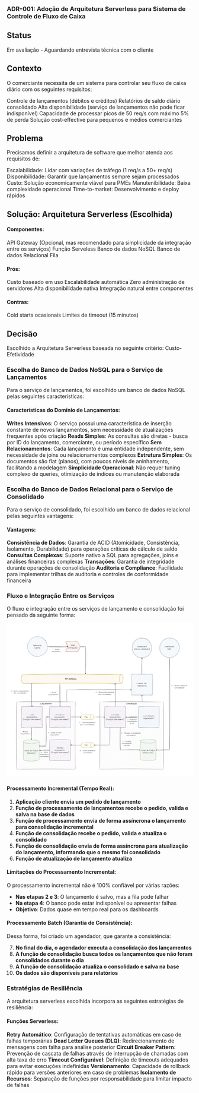 ### ADR-001: Adoção de Arquitetura Serverless para Sistema de Controle de Fluxo de Caixa

## Status

Em avaliação - Aguardando entrevista técnica com o cliente

## Contexto

O comerciante necessita de um sistema para controlar seu fluxo de caixa diário com os seguintes requisitos:

Controle de lançamentos (débitos e créditos)
Relatórios de saldo diário consolidado
Alta disponibilidade (serviço de lançamentos não pode ficar indisponível)
Capacidade de processar picos de 50 req/s com máximo 5% de perda
Solução cost-effective para pequenos e médios comerciantes

## Problema

Precisamos definir a arquitetura de software que melhor atenda aos requisitos de:

Escalabilidade: Lidar com variações de tráfego (1 req/s a 50+ req/s)
Disponibilidade: Garantir que lançamentos sempre sejam processados
Custo: Solução economicamente viável para PMEs
Manutenibilidade: Baixa complexidade operacional
Time-to-market: Desenvolvimento e deploy rápidos

## Solução: Arquitetura Serverless (Escolhida)

#### Componentes:

API Gateway (Opcional, mas recomendado para simplicidade da integração entre os serviços)
Função Serveless
Banco de dados NoSQL
Banco de dados Relacional
Fila

#### Prós:

Custo baseado em uso
Escalabilidade automática
Zero administração de servidores
Alta disponibilidade nativa
Integração natural entre componentes

#### Contras:

Cold starts ocasionais
Limites de timeout (15 minutos)

## Decisão

Escolhido a Arquitetura Serverless baseada no seguinte critério: Custo-Efetividade

### Escolha do Banco de Dados NoSQL para o Serviço de Lançamentos

Para o serviço de lançamentos, foi escolhido um banco de dados NoSQL pelas seguintes características:

#### Características do Domínio de Lançamentos:

**Writes Intensivos**: O serviço possui uma característica de inserção constante de novos lançamentos, sem necessidade de atualizações frequentes após criação
**Reads Simples**: As consultas são diretas - busca por ID do lançamento, comerciante, ou período específico
**Sem Relacionamentos**: Cada lançamento é uma entidade independente, sem necessidade de joins ou relacionamentos complexos
**Estrutura Simples**: Os documentos são flat (planos), com poucos níveis de aninhamento, facilitando a modelagem
**Simplicidade Operacional**: Não requer tuning complexo de queries, otimização de índices ou manutenção elaborada

### Escolha do Banco de Dados Relacional para o Serviço de Consolidado

Para o serviço de consolidado, foi escolhido um banco de dados relacional pelas seguintes vantagens:

#### Vantagens:

**Consistência de Dados**: Garantia de ACID (Atomicidade, Consistência, Isolamento, Durabilidade) para operações críticas de cálculo de saldo
**Consultas Complexas**: Suporte nativo a SQL para agregações, joins e análises financeiras complexas
**Transações**: Garantia de integridade durante operações de consolidação
**Auditoria e Compliance**: Facilidade para implementar trilhas de auditoria e controles de conformidade financeira

### Fluxo e Integração Entre os Serviços

O fluxo e integração entre os serviços de lançamento e consolidação foi pensado da seguinte forma:

![System Design](../SystemDesign.jpg)

#### Processamento Incremental (Tempo Real):

1. **Aplicação cliente envia um pedido de lançamento**
2. **Função de processamento de lançamentos recebe o pedido, valida e salva na base de dados**
3. **Função de processamento envia de forma assíncrona o lançamento para consolidação incremental**
4. **Função de consolidação recebe o pedido, valida e atualiza o consolidado**
5. **Função de consolidação envia de forma assíncrona para atualização do lançamento, informando que o mesmo foi consolidado**
6. **Função de atualização de lançamento atualiza**

#### Limitações do Processamento Incremental:

O processamento incremental não é 100% confiável por várias razões:

- **Nas etapas 2 e 3**: O lançamento é salvo, mas a fila pode falhar
- **Na etapa 4**: O banco pode estar indisponível ou apresentar falhas
- **Objetivo**: Dados quase em tempo real para os dashboards

#### Processamento Batch (Garantia de Consistência):

Dessa forma, foi criado um agendador, que garante a consistência:

7. **No final do dia, o agendador executa a consolidação dos lançamentos**
8. **A função de consolidação busca todos os lançamentos que não foram consolidados durante o dia**
9. **A função de consolidação atualiza o consolidado e salva na base**
10. **Os dados são disponíveis para relatórios**

### Estratégias de Resiliência

A arquitetura serverless escolhida incorpora as seguintes estratégias de resiliência:

#### Funções Serverless:

**Retry Automático**: Configuração de tentativas automáticas em caso de falhas temporárias
**Dead Letter Queues (DLQ)**: Redirecionamento de mensagens com falha para análise posterior
**Circuit Breaker Pattern**: Prevenção de cascata de falhas através de interrupção de chamadas com alta taxa de erro
**Timeout Configurável**: Definição de timeouts adequados para evitar execuções indefinidas
**Versionamento**: Capacidade de rollback rápido para versões anteriores em caso de problemas
**Isolamento de Recursos**: Separação de funções por responsabilidade para limitar impacto de falhas
